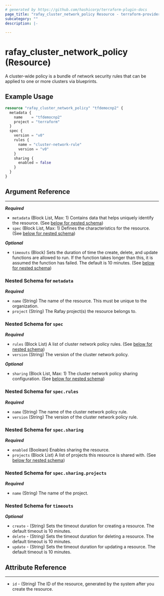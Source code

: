 ```yaml
---
# generated by https://github.com/hashicorp/terraform-plugin-docs
page_title: "rafay_cluster_network_policy Resource - terraform-provider-rafay"
subcategory: ""
description: |-
  
---
```


# rafay_cluster_network_policy (Resource)

A cluster-wide policy is a bundle of network security rules that can be applied to one or more clusters via blueprints.


## Example Usage

```terraform
resource "rafay_cluster_network_policy" "tfdemocnp2" {
  metadata {
    name    = "tfdemocnp2"
    project = "terraform"
  }
  spec {
    version = "v0"
    rules {
      name = "cluster-network-rule"
      version = "v0"
    }
    sharing {
      enabled = false
    }
  }
}
```

<!-- schema generated by tfplugindocs -->
## Argument Reference

---

***Required***

- `metadata` (Block List, Max: 1) Contains data that helps uniquely identify the resource. (See [below for nested schema](#nestedblock--metadata))
- `spec` (Block List, Max: 1) Defines the characteristics for the resource. (See [below for nested schema](#nestedblock--spec))

***Optional***

- `timeouts` (Block) Sets the duration of time the create, delete, and update functions are allowed to run. If the function takes longer than this, it is assumed the function has failed. The default is 10 minutes. (See [below for nested schema](#nestedblock--timeouts))


<a id="nestedblock--metadata"></a>
### Nested Schema for `metadata`

***Required***

- `name` (String) The name of the resource. This must be unique to the organization.
- `project` (String) The Rafay project(s) the resource belongs to.


<a id="nestedblock--spec"></a>
### Nested Schema for `spec`

***Required***

- `rules` (Block List) A list of cluster network policy rules. (See [below for nested schema](#nestedblock--spec--rules))
- `version` (String) The version of the cluster network policy.

***Optional***

- `sharing` (Block List, Max: 1) The cluster network policy sharing configuration. (See [below for nested schema](#nestedblock--spec--sharing))


<a id="nestedblock--spec--rules"></a>
### Nested Schema for `spec.rules`

***Required***

- `name` (String) The name of the cluster network policy rule.
- `version` (String) The version of the cluster network policy rule.


<a id="nestedblock--spec--sharing"></a>
### Nested Schema for `spec.sharing`

***Required***

- `enabled` (Boolean) Enables sharing the resource.
- `projects` (Block List) A list of projects this resource is shared with. (See [below for nested schema](#nestedblock--spec--sharing--projects))


<a id="nestedblock--spec--sharing--projects"></a>
### Nested Schema for `spec.sharing.projects`

***Required***

- `name` (String) The name of the project.


<a id="nestedblock--timeouts"></a>
### Nested Schema for `timeouts`

***Optional***
- `create` - (String) Sets the timeout duration for creating a resource. The default timeout is 10 minutes.
- `delete` - (String) Sets the timeout duration for deleting a resource. The default timeout is 10 minutes.
- `update` - (String) Sets the timeout duration for updating a resource. The default timeout is 10 minutes.


## Attribute Reference

---

- `id` - (String) The ID of the resource, generated by the system after you create the resource.
